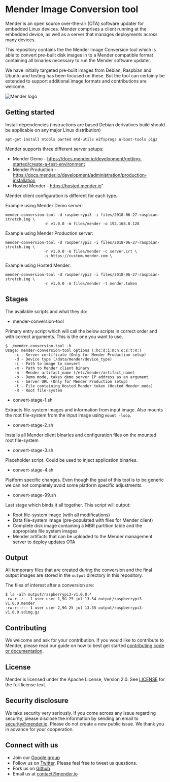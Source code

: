 Mender Image Conversion tool
==============================================

Mender is an open source over-the-air (OTA) software updater for embedded Linux
devices. Mender comprises a client running at the embedded device, as well as
a server that manages deployments across many devices.

This repository contains the the Mender Image Conversion tool which is able to
convert pre-built disk images in to a Mender compatible format containing all
binaries necessary to run the Mender software updater.

We have initially targeted pre-built images from Debian, Raspbian and Ubuntu
and testing has been focused on these. But the tool can certainly be extended
to support additional image formats and contributions are welcome.

![Mender logo](https://mender.io/user/pages/05.resources/06.digital-assets/logo.png)

## Getting started

Install dependencies (instructions are based Debian derivatives build should be
applicable on any major Linux distribution)

    apt-get install mtools parted mtd-utils e2fsprogs u-boot-tools pigz

Mender supports three different server setups:

- Mender Demo - https://docs.mender.io/development/getting-started/create-a-test-environment
- Mender Production - https://docs.mender.io/development/administration/production-installation
- Hosted Mender - https://hosted.mender.io"

Mender client configuration is different for each type.

Example using Mender Demo server:

```
mender-conversion-tool -d raspberrypi3 -i files/2018-06-27-raspbian-stretch.img \
                 -n v1.0.0 -m files/mender -o 192.168.0.128
```

Example using Mender Production server:

```
mender-conversion-tool -d raspberrypi3 -i files/2018-06-27-raspbian-stretch.img \
                 -n v1.0.0 -m files/mender -c server.crt \
                 -s https://custom.mender.com \
```

Example using Hosted Mender:

```
mender-conversion-tool -d raspberrypi3 -i files/2018-06-27-raspbian-stretch.img \
                 -n v1.0.0 -m files/mender -t mender.token
```

## Stages

The available scripts and what they do:

- mender-conversion-tool

Primary entry script which will call the below scripts in correct order and
with correct arguments. This is the one you want to use.

```
$ ./mender-conversion-tool -h
Usage: mender-conversion-tool options (:hc:d:i:m:n:o:s:t:R:)
    -c - Server certificate (Only for Mender Production setup)
    -d - Device type (/data/mender/device_type)
    -i - Path to image to convert
    -m - Path to Mender client binary
    -n - Mender artifact_name (/etc/mender/artifact_name)
    -o - Demo mode, takes demo server IP address as an argument
    -s - Server URL (Only for Mender Production setup)
    -t - File containing Hosted Mender token (Hosted Mender mode)
    -R - Root file-system
```

- convert-stage-1.sh

Extracts file-system images and information from input image. Also mounts the
root file-system from the input image using `mount -loop`.

- convert-stage-2.sh

Installs all Mender client binaries and configuration files on the mounted root
file-system

- convert-stage-3.sh

Placeholder script. Could be used to inject application binaries.

- convert-stage-4.sh

Platform specific changes. Even though the goal of this tool is to be generic
we can not completely avoid some platform specific adjustments.

- convert-stage-99.sh

Last stage which binds it all together. This script will output:

- Root file-system image (with all modifications)
- Data file-system image (pre-populated with files for Mender client)
- Complete disk image containing a MBR partition table and the appropriate file system images
- Mender artifacts that can be uploaded to the Mender management server to deploy updates OTA

## Output

All temporary files that are created during the conversion and the final output
images are stored in the `output` directory in this repository.

The files of interest after a conversion are:

```
$ ls -alh output/raspberrypi3-v1.0.0.*
-rw-r--r-- 1 user user 1,5G 25 jul 13.54 output/raspberrypi3-v1.0.0.mender
-rw-r--r-- 1 user user 2,9G 25 jul 13.55 output/raspberrypi3-v1.0.0.sdimg.gz
```

## Contributing

We welcome and ask for your contribution. If you would like to contribute to
Mender, please read our guide on how to best get started [contributing code or
documentation](https://github.com/mendersoftware/mender/blob/master/CONTRIBUTING.md).

## License

Mender is licensed under the Apache License, Version 2.0. See
[LICENSE](https://github.com/mendersoftware/artifacts/blob/master/LICENSE) for the
full license text.

## Security disclosure

We take security very seriously. If you come across any issue regarding
security, please disclose the information by sending an email to
[security@mender.io](security@mender.io). Please do not create a new public
issue. We thank you in advance for your cooperation.

## Connect with us

* Join our [Google
  group](https://groups.google.com/a/lists.mender.io/forum/#!forum/mender)
* Follow us on [Twitter](https://twitter.com/mender_io?target=_blank). Please
  feel free to tweet us questions.
* Fork us on [Github](https://github.com/mendersoftware)
* Email us at [contact@mender.io](mailto:contact@mender.io)
